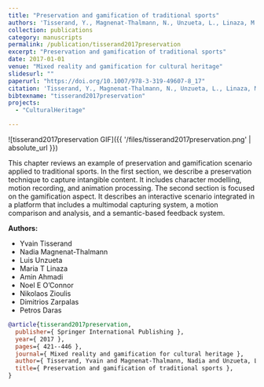 ```yaml
---
title: "Preservation and gamification of traditional sports"
authors: 'Tisserand, Y., Magnenat-Thalmann, N., Unzueta, L., Linaza, M., Ahmadi, A., O’Connor, N., Zioulis, N., Zarpalas, D. & Daras, P.'
collection: publications
category: manuscripts
permalink: /publication/tisserand2017preservation
excerpt: "Preservation and gamification of traditional sports"
date: 2017-01-01
venue: "Mixed reality and gamification for cultural heritage"
slidesurl: ""
paperurl: "https://doi.org/10.1007/978-3-319-49607-8_17"
citation: 'Tisserand, Y., Magnenat-Thalmann, N., Unzueta, L., Linaza, M., Ahmadi, A., O’Connor, N., Zioulis, N., Zarpalas, D. & Daras, P. (2017). "Preservation and gamification of traditional sports." Mixed reality and gamification for cultural heritage. 421--446.'
bibtexname: "tisserand2017preservation"
projects: 
  - "CulturalHeritage"

---
```


![tisserand2017preservation GIF]({{ '/files/tisserand2017preservation.png' | absolute_url }})

This chapter reviews an example of preservation and gamification scenario applied to traditional sports. In the first section, we describe a preservation technique to capture intangible content. It includes character modelling, motion recording, and animation processing. The second section is focused on the gamification aspect. It describes an interactive scenario integrated in a platform that includes a multimodal capturing system, a motion comparison and analysis, and a semantic-based feedback system.

**Authors:**
 - Yvain Tisserand
 - Nadia Magnenat-Thalmann
 - Luis Unzueta
 - Maria T Linaza
 - Amin Ahmadi
 - Noel E O’Connor
 - Nikolaos Zioulis
 - Dimitrios Zarpalas
 - Petros Daras

```bibtex
@article{tisserand2017preservation,
  publisher={ Springer International Publishing },
  year={ 2017 },
  pages={ 421--446 },
  journal={ Mixed reality and gamification for cultural heritage },
  author={ Tisserand, Yvain and Magnenat-Thalmann, Nadia and Unzueta, Luis and Linaza, Maria T and Ahmadi, Amin and O’Connor, Noel E and Zioulis, Nikolaos and Zarpalas, Dimitrios and Daras, Petros },
  title={ Preservation and gamification of traditional sports },
}
```
